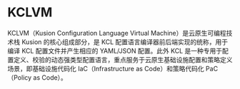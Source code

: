 # KCLVM

KCLVM（Kusion Configuration Language Virtual Machine）是云原生可编程技术栈 Kusion 的核心组成部分，是 KCL 配置语言编译器前后端实现的统称，用于编译 KCL 配置文件并产生相应的 YAML/JSON 配置。此外 KCL 是一种专用于配置定义、校验的动态强类型配置语言，重点服务于云原生基础设施配置和策略定义场景，即基础设施代码化 IaC（Infrastructure as Code）和策略代码化 PaC（Policy as Code）。
